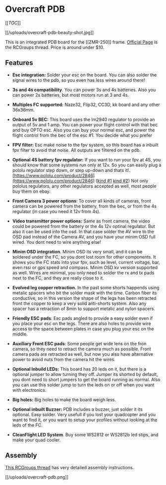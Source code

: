 # Overcraft PDB

[[_TOC_]]

[[/uploads/overcraft-pdb-beauty-shot.jpg]]

This is an integrated PDB board for the [[ZMR-250]] frame. [Official Page](http://www.rcgroups.com/forums/showthread.php?t=2260906) is the RCGroups thread. Price is around under $10.

## Features

*   **Esc integration:** Solder your esc on the board. You can also solder the signal wires to the pdb, so you even has less wires around there!

*   **3s and 4s compatibility**. You can power 3s and 4s batteries. Also you can power 2s batteries, but most motors run at 3 and 4s.

*   **Multiples FC supported:** Naze32, Flip32, CC3D, kk board and any other 36x36mm.

*   **Onboard 5v BEC:** This board uses the lm2940 regulator to provide an output of 5v and 1 amp. You can power your flight control with that bec and buy OPTO esc. Also you can buy your normal esc, and power the flight control from the bec of the esc #1.  You decide what you prefer

*   **FPV filter:** Esc make noise to the fpv system, so this board has a inbuilt fpv filter to avoid that noise. All outputs are filtered on the pdb.

*   **Optional 4S battery fpv regulator:** If you want to run your fpv at 4S, you should know that some systems run only at 12v. So you can easily plug a pololu regulator step down, or step up-down and thats it!.  [https://www.pololu.com/product/2846](https://www.pololu.com/product/2846) ([kind #1](https://www.pololu.com/category/131/step-down-voltage-regulators) [kind #2](https://www.pololu.com/category/133/step-up-step-down-voltage-regulators)) Not only pololus regulators, any other regulators accepted as well, most people buy them on ebay.

*   **Front Camera 3 power options**: To cover all kinds of cameras, front camera can be powered from the battery, from the bec, or from the 4s regulator (in case you need it 12v from 4s).

*   **Video transmitter power options:** Same as front camera, the video could be powered from the battery or the 4s 12v optinal regulator. But also it can be used into the osd. In that case solder the AV wire to the OSD pad instead of the Camera AV, and you have your minim OSD full wired. You dont need to wire anything else!

*   **Minim OSD integration**. Minim OSD its very small, and it can be soldered under the FC, so you dont lost room for other components. It shows you the FC stats into your fpv, such as level, current voltage, bar, even rssi or gps speed and compass. Minim OSD kv version supported as well. Wires are minimal, you only need to solder the rx and tx pads next to the FC, and they are really close to it.

*   **Evolved leg copper retraction.** In the past some shorts happends using metalic spacers who bit the solder mask with the time. Carbon fiber its conductive, so in this version the shape of the legs has been retracted front the copper to keep a very solid anti-shorts system. Also any spacer has a retraction of 8mm to support metalic and nylon spacers.

*   **Friendly ESC pads**: Esc pads angled to provide a easy solder even if you place your esc on the legs. There are also holes to provide wire access to the space between plates in case you plug your esc on the middle.

*   **Auxiliary Front ESC pads**: Some people get wide lens on the fron camera, so they need to retract the camera much as possible. Front camera pads are retracted as well, but now you also have alternative power to avoid nuts from the camera hit the wires.

*   **Optional Inbuild LEDs:** This board has 20 leds on it, but there is a optional jumper to allow turning they off. Jumper its shorted by default, you dont need to short jumpers to get the board running as normal. Also you can use this solder jump to turn the leds on or off when you want with electronics.

*   **Big holes:** Big holes to make the board weigh less.

*   **Optional inbuilt Buzzer:** PDB includes a buzzer, just solder it its optional. Easy solder. Very usefull if you lost your quadcopter and you want to find it, or you want to setup your profiles without looking at the leds of the FC.

*   **CleanFlight LED System**. Buy some WS2812 or WS2812b led stips, and make your quad cooler.

## Assembly

[This RCGroups thread](http://www.rcgroups.com/forums/showpost.php?p=30805173&postcount=723) has very detailed assembly instructions.

[[/uploads/overcraft-pdb.png]]

